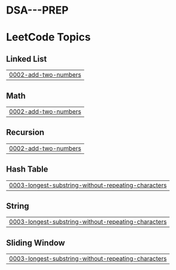 # DSA---PREP
<!---LeetCode Topics Start-->
# LeetCode Topics
## Linked List
|  |
| ------- |
| [0002-add-two-numbers](https://github.com/eternal200/DSA---PREP/tree/master/0002-add-two-numbers) |
## Math
|  |
| ------- |
| [0002-add-two-numbers](https://github.com/eternal200/DSA---PREP/tree/master/0002-add-two-numbers) |
## Recursion
|  |
| ------- |
| [0002-add-two-numbers](https://github.com/eternal200/DSA---PREP/tree/master/0002-add-two-numbers) |
## Hash Table
|  |
| ------- |
| [0003-longest-substring-without-repeating-characters](https://github.com/eternal200/DSA---PREP/tree/master/0003-longest-substring-without-repeating-characters) |
## String
|  |
| ------- |
| [0003-longest-substring-without-repeating-characters](https://github.com/eternal200/DSA---PREP/tree/master/0003-longest-substring-without-repeating-characters) |
## Sliding Window
|  |
| ------- |
| [0003-longest-substring-without-repeating-characters](https://github.com/eternal200/DSA---PREP/tree/master/0003-longest-substring-without-repeating-characters) |
<!---LeetCode Topics End-->